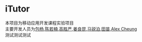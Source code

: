 ﻿# iTutor
本项目为移动应用开发课程实验项目  
主要开发人员为[包杨](),[陈若楠](),[高胜严](),[姜良昆](),[马锐泊](),[田苗](),[Alex Cheung](https://github.com/VSilence)  
测试测试测试

